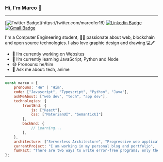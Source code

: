 ### Hi, I'm Marco 👋
---
[![Twitter Badge](https://img.shields.io/badge/-@marcofer16-1ca0f1?style=flat-square&labelColor=1ca0f1&logo=twitter&logoColor=white&link=https://twitter.com/_Kunal_Raghav_)](https://twitter.com/marcofer16)
[![Linkedin Badge](https://img.shields.io/badge/-MarcoAgüero-blue?style=flat-square&logo=Linkedin&logoColor=white&link=https://www.linkedin.com/in/marcoa16b)](https://www.linkedin.com/in/marcoa16b)
[![Gmail Badge](https://img.shields.io/badge/-marcoferab@gmail.com-c14438?style=flat-square&logo=Gmail&logoColor=white&link=mailto:marcoferab@gmail.com)](mailto:marcoferab@gmail.com)

I'm a Computer Engineering student, 👨‍💻 passionate about web, blockchain and open source technologies. I also love graphic design and drawing.💻🖊️
- 🔭 I’m currently working on Websites
- 🌱 I’m currently learning JavaScript, Python and Node
- 😄 Pronouns: he/him
- 💬 Ask me about: tech, anime
---

```javascript
const marco = {
    pronouns: "He" | "Him",
    code: ["Javascript", "Typescript", "Python", "Java"],
    askMeAbout: ["web dev", "tech", "app dev"],
    technologies: {
        frontEnd: {
            js: ["React"],
            css: ["MaterianUI", "SemanticUI"]
        },
        backEnd: {
            // Learning...
        },
    },
    architecture: ["Serverless Architecture", "Progressive web applications", "Single page applications"],
    currentProject: "I am working in my personal blog and portfolio",
    funFact: "There are two ways to write error-free programs; only the third one works"
};
```
